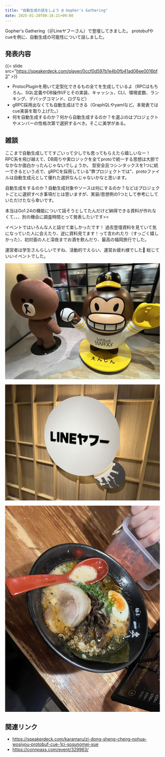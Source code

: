 ```yaml
---
title: "自動生成の話をしよう @ Gopher's Gathering"
date: 2025-01-20T00:16:21+09:00
---
```


Gopher's Gathering（＠Lineヤフーさん）で登壇してきました。
protobufやcueを例に、自動生成の可能性について話しました。

<!--more-->

## 発表内容

{{< slide src="https://speakerdeck.com/player/0ccf0d597b1e4b0fb41ad06ee0016bf3" >}}

- ProtocPluginを用いて定型化できるもの全てを生成しているよ（RPCはもちろん、SQL定義やDB操作I/Fとその実装、キャッシュ、CLI、環境変数、ランキング、デバッグコマンド、ログなど）
- gRPC採用出なくても自動生成はできる（GraphQLやyamlなど。本発表ではcue実装を取り上げた。）
- 何を自動生成するのか？何から自動生成するのか？を選ぶのはプロジェクトやメンバーの性格次第で選択するべき。そこに美学がある。


## 雑談

ここまで自動生成しててすごいって少しでも思ってもらえたら嬉しいなー！
RPC系を飛び越えて、DB周りや実ロジックを全てprotoで統一する思想は大胆でなかなか面白かったんじゃないでしょうか。
型安全且つシンタックスを1つに統一できるという点で、gRPCを採用している"弊プロジェクトでは"、protoファイルは自動生成元として優れた選択なんじゃないかなと思います。

自動生成をするのか？自動生成対象やソースは何にするのか？などはプロジェクトごとに選択すべき事項だとは思いますが、実装/思想例の1つとして参考にしていただけたなら幸いです。

本当はGo1.24の機能について話そうとしてたんだけど納得できる資料が作れなくて、、、別の機会に調査時間とって発表したいです><

イベントではいろんな人と話せて楽しかったです！
過去登壇資料を見ていて気になっていた人に会えたり、逆に資料見てます！って言われたり（すっごく嬉しかった）、初対面の人と深夜までお酒を飲んだり、最高の福岡旅行でした。

運営者は学生さんらしいですね、活動的でえらい、運営お疲れ様でした👏
総じていいイベントでした。

![engin.jpg](engin.jpg)

![line.jpg](line.jpg)

![ramen.jpg](ramen.jpg)

## 関連リンク

- https://speakerdeck.com/karamaru/zi-dong-sheng-cheng-nohua-wosiyou-protobuf-cue-1ci-sosunomei-xue
- https://connpass.com/event/329963/
